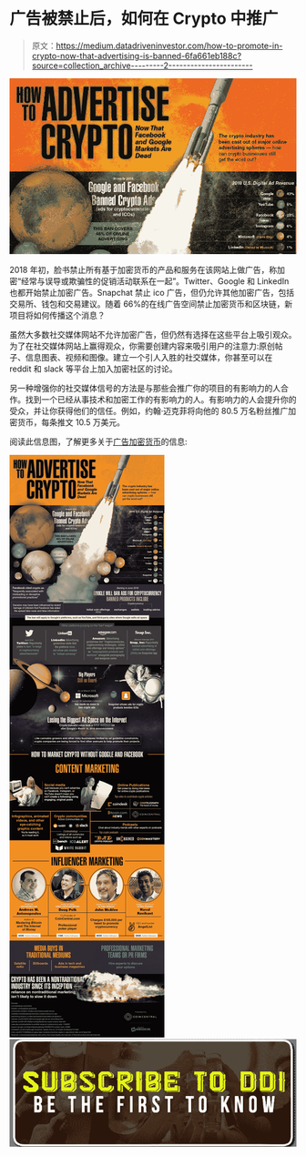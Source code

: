 # 广告被禁止后，如何在 Crypto 中推广

> 原文：<https://medium.datadriveninvestor.com/how-to-promote-in-crypto-now-that-advertising-is-banned-6fa661eb188c?source=collection_archive---------2----------------------->

![](img/8e76875c4532e262380d05cd8a022d58.png)

2018 年初，脸书禁止所有基于加密货币的产品和服务在该网站上做广告，称加密“经常与误导或欺骗性的促销活动联系在一起”。Twitter、Google 和 LinkedIn 也都开始禁止加密广告。Snapchat 禁止 ico 广告，但仍允许其他加密广告，包括交易所、钱包和交易建议。随着 66%的在线广告空间禁止加密货币和区块链，新项目将如何传播这个消息？

虽然大多数社交媒体网站不允许加密广告，但仍然有选择在这些平台上吸引观众。为了在社交媒体网站上赢得观众，你需要创建内容来吸引用户的注意力:原创帖子、信息图表、视频和图像。建立一个引人入胜的社交媒体，你甚至可以在 reddit 和 slack 等平台上加入加密社区的讨论。

另一种增强你的社交媒体信号的方法是与那些会推广你的项目的有影响力的人合作。找到一个已经从事技术和加密工作的有影响力的人。有影响力的人会提升你的受众，并让你获得他们的信任。例如，约翰·迈克菲将向他的 80.5 万名粉丝推广加密货币，每条推文 10.5 万美元。

阅读此信息图，了解更多关于[广告加密货币](https://coincentral.com/how-to-advertise-in-crypto-info/)的信息:

![](img/0cf741e85052c6c0f7c1effaba3711d7.png)[![](img/b6f926ec4f9727dcfb41809c9f59a85e.png)](http://eepurl.com/dw5NFP)